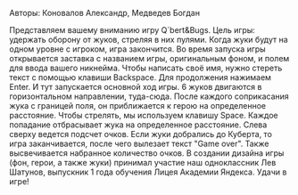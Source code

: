 Авторы: Коновалов Александр, Медведев Богдан

Представляем вашему вниманию игру Q`bert&Bugs.
Цель игры: удержать оборону от жуков, стреляя в них пулями.
Когда жуки будут на одном уровне с игроком, игра закончится.
Во время запуска игры открывается заставка с названием игры, оригинальным фоном, и полем для ввода вашего никнейма.
Чтобы написать своё имя, нужно стереть текст с помощью клавиши Backspace.
Для продолжения нажимаем Enter.
И тут запускается основной ход игры.
6 жуков двигаются в горизонтальном направлении, туда-сюда.
После каждого соприкасания жука с границей поля, он приближается к герою на определенное расстояние.
Чтобы стрелять, мы используем клавишу Space.
Каждое попадание отбрасывает жука на определенное расстояние.
Слева сверху ведется подсчет очков.
Если жуки добрались до Куберта, то игра заканчивается, после чего вылезает текст "Game over". Также высвечивается набранное количество очков.
В создании дизайна игры (фон, герои, а также жуки) принимал участие наш одноклассник Лев Шатунов, выпускник 1 года обучения Лицея Академии Яндекса.
Удачи в игре!